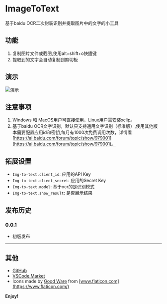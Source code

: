 # ImageToText

基于baidu OCR二次封装识别并提取图片中的文字的小工具

## 功能

1. 复制图片文件或截图,使用alt+shift+o快捷键
2. 提取到的文字会自动复制到剪切板
## 演示
![演示](https://p5.toutiaoimg.com/origin/pgc-image/d7a042b949a04353806ae57881fa552c#.gif)

## 注意事项

1. Windows 和 MacOS用户可直接使用，Linux用户需安装xclip。
2. 基于baidu OCR文字识别，默认只支持通用文字识别（标准版）,使用其他版本需要配置应用id和密钥,每月有1000次免费调用次数，详情看 [https://ai.baidu.com/forum/topic/show/979001](https://ai.baidu.com/forum/topic/show/979001)。

## 拓展设置

* `Img-to-text.client_id`: 应用的API Key
* `Img-to-text.client_secret`: 应用的Secret Key
* `Img-to-text.model`: 基于ocr的是识别模式
* `Img-to-text.show_result`: 是否展示结果

## 发布历史

### 0.0.1

* 初版发布

----------------------------------------------------

## 其他

* [GitHub](https://github.com/tinet-jutt/ImageToText)
* [VSCode Market](https://marketplace.visualstudio.com/items?itemName=tomatoknightJ.image-to-text)
* Icons made by [Good Ware](https://www.flaticon.com/authors/good-ware) from [www.flaticon.com](https://www.flaticon.com/)

**Enjoy!**
